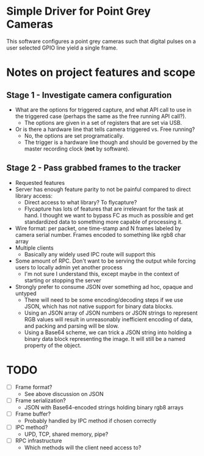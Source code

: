 Simple Driver for Point Grey Cameras
=======

This software configures a point grey cameras such that digital pulses on a user selected GPIO line yield a single frame. 

# Notes on project features and scope

## Stage 1 - Investigate camera configuration
- What are the options for triggered capture, and what API call to use in the triggered case (perhaps the same as the free running API call?). 
  - The options are given in a set of registers that are set via USB.
- Or is there a hardware line that tells camera triggered vs. Free running?
  - No, the options are set programatically. 
  - The trigger is a hardware line though and should be governed by the master recording clock (__not__ by software).


## Stage 2 - Pass grabbed frames to the tracker
- Requested features
- Server has enough feature parity to not be painful compared to direct library access: 
  - Direct access to what library? To flycapture? 
  - Flycapture has lots of features that are irrelevant for the task at hand. I thought we want to bypass FC as much as possible and get standardized data to something more capable of processing it.
- Wire format: per packet, one time-stamp and N frames labeled by camera serial number. Frames encoded to something like rgb8 char array
- Multiple clients
  - Basically any widely used IPC route will support this
- Some amount of RPC. Don't want to be serving the output while forcing users to locally admin yet another process
  - I'm not sure I understand this, except maybe in the context of starting or stopping the server
- Strongly prefer to consume JSON over something ad hoc, opaque and untyped
  - There will need to be some encoding/decoding steps if we use JSON, which has not native support for binary data blocks.
  - Using an JSON array of JSON numbers or JSON strings to represent RGB values will result in unreasonably inefficient encoding of data, and packing and parsing will be slow.
  - Using a Base64 scheme, we can trick a JSON string into holding a binary data block representing the image. It will still be a named property of the object.

# TODO
- [ ] Frame format?
  - See above discussion on JSON   
- [ ] Frame serialization?
  - JSON with Base64-encoded strings holding binary rgb8 arrays
- [ ] Frame buffer?
  - Probably handled by IPC method if chosen correctly
- [ ] IPC method?
  - UPD, TCP, shared memory, pipe?
- [ ] RPC infrastructure
  - Which methods will the client need access to?

